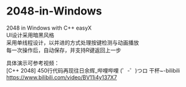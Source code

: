 # 2048-in-Windows
2048 in Windows with C++ easyX  
UI设计采用暗黑风格  
采用单线程设计，以并进的方式处理按键检测与动画播放  
每一次操作后，自动保存，并支持R键返回上一步  

具体演示可参考视频：  
[C++ 2048] 450行代码再现往日余辉_哔哩哔哩 (゜-゜)つロ 干杯~-bilibili  
https://www.bilibili.com/video/BV11i4y137X7

